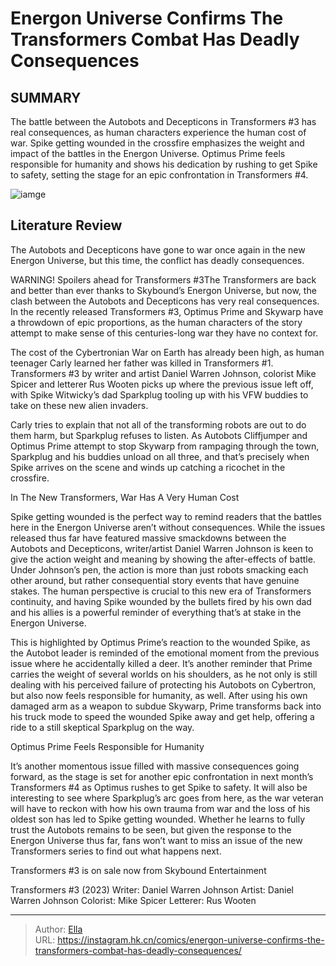 # Energon Universe Confirms The Transformers Combat Has Deadly Consequences


## SUMMARY 



  The battle between the Autobots and Decepticons in Transformers #3 has real consequences, as human characters experience the human cost of war.   Spike getting wounded in the crossfire emphasizes the weight and impact of the battles in the Energon Universe.   Optimus Prime feels responsible for humanity and shows his dedication by rushing to get Spike to safety, setting the stage for an epic confrontation in Transformers #4.  

![iamge](https://static1.srcdn.com/wordpress/wp-content/uploads/2023/11/transformers-3-preview.jpg)

## Literature Review

The Autobots and Decepticons have gone to war once again in the new Energon Universe, but this time, the conflict has deadly consequences.




WARNING! Spoilers ahead for Transformers #3The Transformers are back and better than ever thanks to Skybound’s Energon Universe, but now, the clash between the Autobots and Decepticons has very real consequences. In the recently released Transformers #3, Optimus Prime and Skywarp have a throwdown of epic proportions, as the human characters of the story attempt to make sense of this centuries-long war they have no context for.




The cost of the Cybertronian War on Earth has already been high, as human teenager Carly learned her father was killed in Transformers #1. Transformers #3 by writer and artist Daniel Warren Johnson, colorist Mike Spicer and letterer Rus Wooten picks up where the previous issue left off, with Spike Witwicky’s dad Sparkplug tooling up with his VFW buddies to take on these new alien invaders.

          

Carly tries to explain that not all of the transforming robots are out to do them harm, but Sparkplug refuses to listen. As Autobots Cliffjumper and Optimus Prime attempt to stop Skywarp from rampaging through the town, Sparkplug and his buddies unload on all three, and that’s precisely when Spike arrives on the scene and winds up catching a ricochet in the crossfire.





 In The New Transformers, War Has A Very Human Cost 
          

Spike getting wounded is the perfect way to remind readers that the battles here in the Energon Universe aren’t without consequences. While the issues released thus far have featured massive smackdowns between the Autobots and Decepticons, writer/artist Daniel Warren Johnson is keen to give the action weight and meaning by showing the after-effects of battle. Under Johnson’s pen, the action is more than just robots smacking each other around, but rather consequential story events that have genuine stakes. The human perspective is crucial to this new era of Transformers continuity, and having Spike wounded by the bullets fired by his own dad and his allies is a powerful reminder of everything that’s at stake in the Energon Universe.

This is highlighted by Optimus Prime’s reaction to the wounded Spike, as the Autobot leader is reminded of the emotional moment from the previous issue where he accidentally killed a deer. It’s another reminder that Prime carries the weight of several worlds on his shoulders, as he not only is still dealing with his perceived failure of protecting his Autobots on Cybertron, but also now feels responsible for humanity, as well. After using his own damaged arm as a weapon to subdue Skywarp, Prime transforms back into his truck mode to speed the wounded Spike away and get help, offering a ride to a still skeptical Sparkplug on the way.






 Optimus Prime Feels Responsible for Humanity 


          

It’s another momentous issue filled with massive consequences going forward, as the stage is set for another epic confrontation in next month’s Transformers #4 as Optimus rushes to get Spike to safety. It will also be interesting to see where Sparkplug’s arc goes from here, as the war veteran will have to reckon with how his own trauma from war and the loss of his oldest son has led to Spike getting wounded. Whether he learns to fully trust the Autobots remains to be seen, but given the response to the Energon Universe thus far, fans won’t want to miss an issue of the new Transformers series to find out what happens next.

Transformers #3 is on sale now from Skybound Entertainment

 Transformers #3 (2023)                  Writer: Daniel Warren Johnson   Artist: Daniel Warren Johnson   Colorist: Mike Spicer   Letterer: Rus Wooten      







---

> Author: [Ella](https://instagram.hk.cn/)  
> URL: https://instagram.hk.cn/comics/energon-universe-confirms-the-transformers-combat-has-deadly-consequences/  

